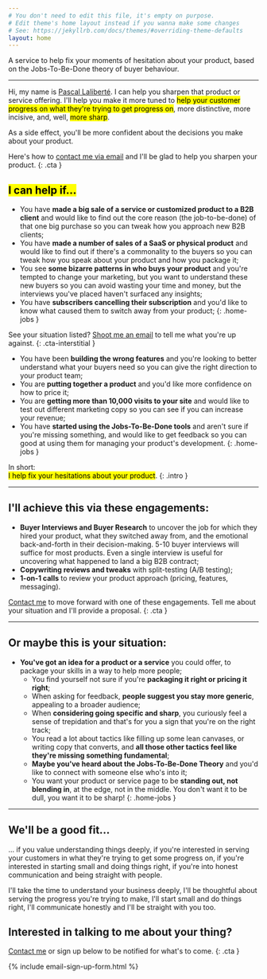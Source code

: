 ```yaml
---
# You don't need to edit this file, it's empty on purpose.
# Edit theme's home layout instead if you wanna make some changes
# See: https://jekyllrb.com/docs/themes/#overriding-theme-defaults
layout: home
---
```


<div class="intro" markdown="1">
A service to help fix your moments of hesitation about your product, based on the Jobs-To-Be-Done theory of buyer behaviour.
</div>

---

Hi, my name is [Pascal Laliberté](https://pascallaliberte.me). I can help you sharpen that product or service offering. I'll help you make it more tuned to <mark>help your customer progress on what they're trying to get progress on</mark>, more distinctive, more incisive, and, well, <mark>more sharp</mark>.

As a side effect, you'll be more confident about the decisions you make about your product.

Here's how to [contact me via email](mailto:pascal@pascallaliberte.me) and I'll be glad to help you sharpen your product.
{: .cta }

## <mark>I can help if...</mark>

* You have **made a big sale of a service or customized product to a B2B client** and would like to find out the core reason (the job-to-be-done) of that one big purchase so you can tweak how you approach new B2B clients;
* You have **made a number of sales of a SaaS or physical product** and would like to find out if there's a commonality to the buyers so you can tweak how you speak about your product and how you package it;
* You see **some bizarre patterns in who buys your product** and you're tempted to change your marketing, but you want to understand these new buyers so you can avoid wasting your time and money, but the interviews you've placed haven't surfaced any insights;
* You have **subscribers cancelling their subscription** and you'd like to know what caused them to switch away from your product;
{: .home-jobs }

See your situation listed? [Shoot me an email](mailto:pascal@pascallaliberte.me) to tell me what you're up against.
{: .cta-interstitial }

* You have been **building the wrong features** and you're looking to better understand what your buyers need so you can give the right direction to your product team;
* You are **putting together a product** and you'd like more confidence on how to price it;
* You are **getting more than 10,000 visits to your site** and would like to test out different marketing copy so you can see if you can increase your revenue;
* You have **started using the Jobs-To-Be-Done tools** and aren't sure if you're missing something, and would like to get feedback so you can good at using them for managing your product's development.
{: .home-jobs }

In short:  
<mark>I help fix your hesitations about your product</mark>.
{: .intro }

---

## I'll achieve this via these engagements:

* **Buyer Interviews and Buyer Research** to uncover the job for which they hired your product, what they switched away from, and the emotional back-and-forth in their decision-making. 5-10 buyer interviews will suffice for most products. Even a single interview is useful for uncovering what happened to land a big B2B contract;
* **Copywriting reviews and tweaks** with split-testing (A/B testing);
* **1-on-1 calls** to review your product approach (pricing, features, messaging).

[Contact me](mailto:pascal@pascallaliberte.me) to move forward with one of these engagements. Tell me about your situation and I'll provide a proposal.
{: .cta }

---

## Or maybe this is your situation:

* **You've got an idea for a product or a service** you could offer, to package your skills in a way to help more people;
  * You find yourself not sure if you're **packaging it right or pricing it right**;
  * When asking for feedback, **people suggest you stay more generic**, appealing to a broader audience;
  * When **considering going specific and sharp**, you curiously feel a sense of trepidation and that's for you a sign that you're on the right track;
  * You read a lot about tactics like filling up some lean canvases, or writing copy that converts, and **all those other tactics feel like they're missing something fundamental**;
  * **Maybe you've heard about the Jobs-To-Be-Done Theory** and you'd like to connect with someone else who's into it;
  * You want your product or service page to be **standing out, not blending in**, at the edge, not in the middle. You don't want it to be dull, you want it to be sharp!
{: .home-jobs }

---

## We'll be a good fit...

... if you value understanding things deeply, if you're interested in serving your customers in what they're trying to get some progress on, if you're interested in starting small and doing things right, if you're into honest communication and being straight with people.

I'll take the time to understand your business deeply, I'll be thoughtful about serving the progress you're trying to make, I'll start small and do things right, I'll communicate honestly and I'll be straight with you too.

## Interested in talking to me about your thing?

[Contact me](mailto:pascal@pascallaliberte.me) or sign up below to be notified for what's to come.
{: .cta }

{% include email-sign-up-form.html %}
